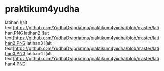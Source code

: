 # praktikum4yudha
latihan
![alt text]https://github.com/YudhaDwipriatma/praktikum4yudha/blob/master/latihan.PNG
latihan2
![alt text]https://github.com/YudhaDwipriatma/praktikum4yudha/blob/master/latihan2.PNG
latihan3
![alt text]https://github.com/YudhaDwipriatma/praktikum4yudha/blob/master/latihan3.PNG
latihan4
![alt text]https://github.com/YudhaDwipriatma/praktikum4yudha/blob/master/latihan4.PNG
